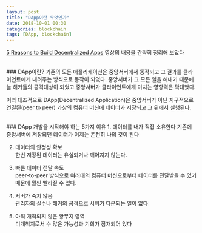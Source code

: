 ```yaml
---
layout: post
title: "DApp이란 무엇인가"
date: 2018-10-01 00:30
categories: blockchain
tags: [DApp, blockchain]
---
```

[5 Reasons to Build Decentralized Apps][1] 영상의 내용을 간략히 정리해 보았다

<br>
### DApp이란?
기존의 모든 애플리케이션은 중앙서버에서 동작되고 그 결과를 클라이언트에게 내려주는 방식으로 동작이 되었다. 중앙서버가 그 모든 일을 해내기 때문에 늘 해커들의 공격대상이 되었고 중앙서버가 클라이언트에게 미치는 영향력은 막대했다.

이와 대조적으로 DApp(Decentralized Application)은 중앙서버가 아닌 지구적으로 연결된(peer to peer) 가상의 컴퓨터 머신에 데이터가 저장되고 그 위에서 실행된다.

<br>
### DApp 개발을 시작해야 하는 5가지 이유
1. 데이터를 내가 직접 소유한다  
기존에 중앙서버에 저장되던 데이터가 이제는 온전히 나의 것이 된다

2. 데이터의 안정성 확보  
한번 저장된 데이터는 유실되거나 깨어지지 않는다.

3. 빠른 데이터 전달 속도  
peer-to-peer 방식으로 여러대의 컴퓨터 머신으로부터 데이터를 전달받을 수 있기 때문에 훨씬 빨라질 수 있다.

4. 서버가 죽지 않음  
관리자의 실수나 해커의 공격으로 서버가 다운되는 일이 없다

5. 아직 개척되지 않은 황무지 영역  
미개척지로서 수 많은 가능성과 기회가 잠재되어 있다




[1]:https://www.youtube.com/watch?v=utmnexPw1bY&list=PL2-dafEMk2A5VKD1CvdJMNIYerxoyPOcU
